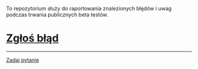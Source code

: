 To repozytorium służy do raportowania znalezionych błędów i uwag podczas trwania publicznych beta testów.


# [Zgłoś błąd](https://github.com/trasa-app/bugs/issues/new?labels=bug&template=zg-oszenie-b--du.md&title=)

---

[Zadaj pytanie](https://github.com/trasa-app/bugs/issues/new?labels=question)
